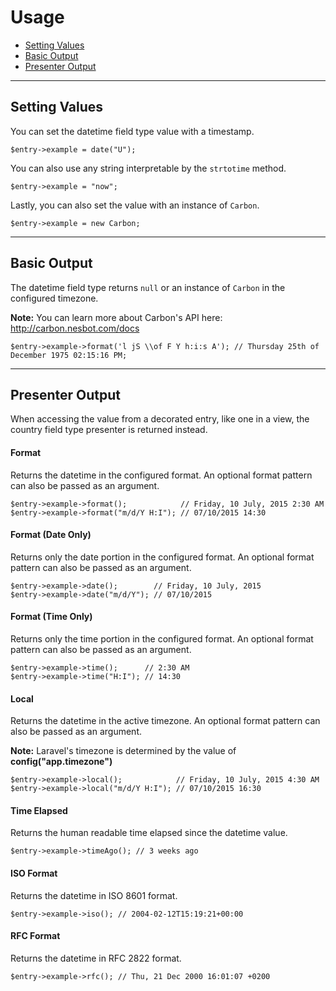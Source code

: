 # Usage

- [Setting Values](#mutator)
- [Basic Output](#output)
- [Presenter Output](#presenter)

<hr>

<a name="mutator"></a>
## Setting Values

You can set the datetime field type value with a timestamp.

    $entry->example = date("U");

You can also use any string interpretable by the `strtotime` method.

    $entry->example = "now";

Lastly, you can also set the value with an instance of `Carbon`.

    $entry->example = new Carbon;

<hr>

<a name="output"></a>
## Basic Output

The datetime field type returns `null` or an instance of `Carbon` in the configured timezone.

<div class="alert alert-primary">
<strong>Note:</strong> You can learn more about Carbon's API here: <a href="http://carbon.nesbot.com/docs/" target="_blank">http://carbon.nesbot.com/docs</a>
</div>

    $entry->example->format('l jS \\of F Y h:i:s A'); // Thursday 25th of December 1975 02:15:16 PM;

<hr>

<a name="presenter"></a>
## Presenter Output

When accessing the value from a decorated entry, like one in a view, the country field type presenter is returned instead.

#### Format

Returns the datetime in the configured format. An optional format pattern can also be passed as an argument.

    $entry->example->format();            // Friday, 10 July, 2015 2:30 AM
    $entry->example->format("m/d/Y H:I"); // 07/10/2015 14:30

#### Format (Date Only)

Returns only the date portion in the configured format. An optional format pattern can also be passed as an argument.

    $entry->example->date();        // Friday, 10 July, 2015
    $entry->example->date("m/d/Y"); // 07/10/2015

#### Format (Time Only)

Returns only the time portion in the configured format. An optional format pattern can also be passed as an argument.

    $entry->example->time();      // 2:30 AM
    $entry->example->time("H:I"); // 14:30

#### Local

Returns the datetime in the active timezone. An optional format pattern can also be passed as an argument.

<div class="alert alert-primary">
<strong>Note:</strong> Laravel's timezone is determined by the value of <strong>config("app.timezone")</strong>
</div>

    $entry->example->local();            // Friday, 10 July, 2015 4:30 AM
    $entry->example->local("m/d/Y H:I"); // 07/10/2015 16:30

#### Time Elapsed

Returns the human readable time elapsed since the datetime value.

    $entry->example->timeAgo(); // 3 weeks ago

#### ISO Format

Returns the datetime in ISO 8601 format.

    $entry->example->iso(); // 2004-02-12T15:19:21+00:00

#### RFC Format

Returns the datetime in RFC 2822 format.

    $entry->example->rfc(); // Thu, 21 Dec 2000 16:01:07 +0200